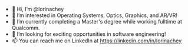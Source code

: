 - 👋 Hi, I’m @lorinachey
- 👀 I’m interested in Operating Systems, Optics, Graphics, and AR/VR!
- 🌱 I’m currently completing a Master's degree while working fulltime at Qualcomm.
- 💞️ I’m looking for exciting opportunities in software engineering!
- 📫 You can reach me on LinkedIn at https://linkedin.com/in/lorinachey

<!---
lorinachey/lorinachey is a ✨ special ✨ repository because its `README.md` (this file) appears on your GitHub profile.
You can click the Preview link to take a look at your changes.
--->
